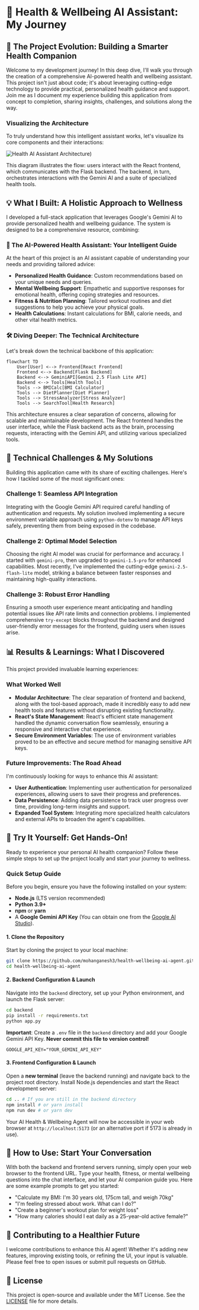 
# 🌿 Health & Wellbeing AI Assistant: My Journey

## 🚀 The Project Evolution: Building a Smarter Health Companion

Welcome to my development journey! In this deep dive, I'll walk you through the creation of a comprehensive AI-powered health and wellbeing assistant. This project isn't just about code; it's about leveraging cutting-edge technology to provide practical, personalized health guidance and support. Join me as I document my experience building this application from concept to completion, sharing insights, challenges, and solutions along the way.

### Visualizing the Architecture

To truly understand how this intelligent assistant works, let's visualize its core components and their interactions:

![Health AI Assistant Architecture](https://mermaid.ink/svg/pako:eNp1kU1vwjAMhv9KlBOgSYWWj6pIHDgMaRLawQduITQmWEpsZHOAqv3340JXtMGOsZ-8fmM7J1QmI8hRGrXTBbeMX7BQRbZTJVvGWgfPYLXZg2XMgHqDQhfQWNBsGXtBa-EeXpTOYA9KF2jZMvYEO1SGHfbg0IKyJWgHVu8qyJaxDVRo2WEPGgcHVJWu0LI3qNFCvkdlnqFAZx_YMvYJuS7QssPe6QK0-YYKLTvs3aHSBVRo2WFvB0aXUOlvtOywl-sCjf6BCi077Nlf0BbQHHXxn-iwt0RboNlhhWaHFfqfHVboHVbo_7BCb49WZ1ihw0qXaHZYodlhhQ4rXaLZYYVmhxU6rHSJZocFmh1W6LDSJZodVujwZKUzNDus0OywQoeVLtHssEKzwwodVrpEh6cqXaDDU6VLdHiq0gU6PFXpEh2eqnSBDk9VukSHpypdoMNTlS7R4alKF-jwVKVLdHiq0gU6PFXpEv0HmwAJrw))

This diagram illustrates the flow: users interact with the React frontend, which communicates with the Flask backend. The backend, in turn, orchestrates interactions with the Gemini AI and a suite of specialized health tools.

## 💡 What I Built: A Holistic Approach to Wellness

I developed a full-stack application that leverages Google's Gemini AI to provide personalized health and wellbeing guidance. The system is designed to be a comprehensive resource, combining:

### 🧠 The AI-Powered Health Assistant: Your Intelligent Guide

At the heart of this project is an AI assistant capable of understanding your needs and providing tailored advice:

-   **Personalized Health Guidance**: Custom recommendations based on your unique needs and queries.
-   **Mental Wellbeing Support**: Empathetic and supportive responses for emotional health, offering coping strategies and resources.
-   **Fitness & Nutrition Planning**: Tailored workout routines and diet suggestions to help you achieve your physical goals.
-   **Health Calculations**: Instant calculations for BMI, calorie needs, and other vital health metrics.

### 🛠️ Diving Deeper: The Technical Architecture

Let's break down the technical backbone of this application:

```mermaid
flowchart TD
    User[User] <--> Frontend[React Frontend]
    Frontend <--> Backend[Flask Backend]
    Backend <--> GeminiAPI[Gemini 2.5 Flash Lite API]
    Backend <--> Tools[Health Tools]
    Tools --> BMICalc[BMI Calculator]
    Tools --> DietPlanner[Diet Planner]
    Tools --> StressAnalyzer[Stress Analyzer]
    Tools --> SearchTool[Health Research]
```

This architecture ensures a clear separation of concerns, allowing for scalable and maintainable development. The React frontend handles the user interface, while the Flask backend acts as the brain, processing requests, interacting with the Gemini API, and utilizing various specialized tools.

## 🔧 Technical Challenges & My Solutions

Building this application came with its share of exciting challenges. Here's how I tackled some of the most significant ones:

### Challenge 1: Seamless API Integration

Integrating with the Google Gemini API required careful handling of authentication and requests. My solution involved implementing a secure environment variable approach using `python-dotenv` to manage API keys safely, preventing them from being exposed in the codebase.

### Challenge 2: Optimal Model Selection

Choosing the right AI model was crucial for performance and accuracy. I started with `gemini-pro`, then upgraded to `gemini-1.5-pro` for enhanced capabilities. Most recently, I've implemented the cutting-edge `gemini-2.5-flash-lite` model, striking a balance between faster responses and maintaining high-quality interactions.

### Challenge 3: Robust Error Handling

Ensuring a smooth user experience meant anticipating and handling potential issues like API rate limits and connection problems. I implemented comprehensive `try-except` blocks throughout the backend and designed user-friendly error messages for the frontend, guiding users when issues arise.

## 📊 Results & Learnings: What I Discovered

This project provided invaluable learning experiences:

### What Worked Well

-   **Modular Architecture**: The clear separation of frontend and backend, along with the tool-based approach, made it incredibly easy to add new health tools and features without disrupting existing functionality.
-   **React's State Management**: React's efficient state management handled the dynamic conversation flow seamlessly, ensuring a responsive and interactive chat experience.
-   **Secure Environment Variables**: The use of environment variables proved to be an effective and secure method for managing sensitive API keys.

### Future Improvements: The Road Ahead

I'm continuously looking for ways to enhance this AI assistant:

-   **User Authentication**: Implementing user authentication for personalized experiences, allowing users to save their progress and preferences.
-   **Data Persistence**: Adding data persistence to track user progress over time, providing long-term insights and support.
-   **Expanded Tool System**: Integrating more specialized health calculators and external APIs to broaden the agent's capabilities.

## 🧪 Try It Yourself: Get Hands-On!

Ready to experience your personal AI health companion? Follow these simple steps to set up the project locally and start your journey to wellness.

### Quick Setup Guide

Before you begin, ensure you have the following installed on your system:

-   **Node.js** (LTS version recommended)
-   **Python 3.9+**
-   **npm** or **yarn**
-   A **Google Gemini API Key** (You can obtain one from the [Google AI Studio](https://aistudio.google.com/)).

#### 1. Clone the Repository

Start by cloning the project to your local machine:

```bash
git clone https://github.com/mohanganesh3/health-wellbeing-ai-agent.git
cd health-wellbeing-ai-agent
```

#### 2. Backend Configuration & Launch

Navigate into the `backend` directory, set up your Python environment, and launch the Flask server:

```bash
cd backend
pip install -r requirements.txt
python app.py
```

**Important**: Create a `.env` file in the `backend` directory and add your Google Gemini API Key. **Never commit this file to version control!**

```
GOOGLE_API_KEY="YOUR_GEMINI_API_KEY"
```

#### 3. Frontend Configuration & Launch

Open a **new terminal** (leave the backend running) and navigate back to the project root directory. Install Node.js dependencies and start the React development server:

```bash
cd .. # If you are still in the backend directory
npm install # or yarn install
npm run dev # or yarn dev
```

Your AI Health & Wellbeing Agent will now be accessible in your web browser at `http://localhost:5173` (or an alternative port if 5173 is already in use).

## 💬 How to Use: Start Your Conversation

With both the backend and frontend servers running, simply open your web browser to the frontend URL. Type your health, fitness, or mental wellbeing questions into the chat interface, and let your AI companion guide you. Here are some example prompts to get you started:

-   "Calculate my BMI: I'm 30 years old, 175cm tall, and weigh 70kg"
-   "I'm feeling stressed about work. What can I do?"
-   "Create a beginner's workout plan for weight loss"
-   "How many calories should I eat daily as a 25-year-old active female?"

## 🤝 Contributing to a Healthier Future

I welcome contributions to enhance this AI agent! Whether it's adding new features, improving existing tools, or refining the UI, your input is valuable. Please feel free to open issues or submit pull requests on GitHub.

## 📄 License

This project is open-source and available under the MIT License. See the [LICENSE](LICENSE) file for more details.

